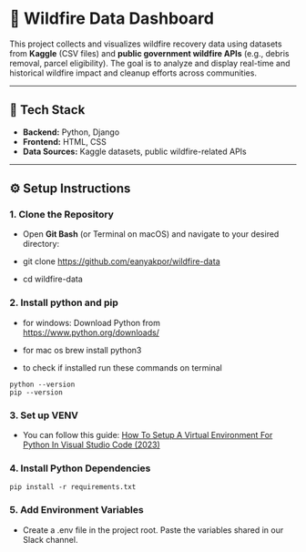 # 🌲 Wildfire Data Dashboard

This project collects and visualizes wildfire recovery data using datasets from **Kaggle** (CSV files) and **public government wildfire APIs** (e.g., debris removal, parcel eligibility). The goal is to analyze and display real-time and historical wildfire impact and cleanup efforts across communities.

---

## 🔧 Tech Stack

- **Backend:** Python, Django  
- **Frontend:** HTML, CSS  
- **Data Sources:** Kaggle datasets, public wildfire-related APIs

---

## ⚙️ Setup Instructions

### 1. Clone the Repository

- Open **Git Bash** (or Terminal on macOS) and navigate to your desired directory:

- git clone https://github.com/eanyakpor/wildfire-data

- cd wildfire-data

### 2. Install python and pip 

- for windows: Download Python from https://www.python.org/downloads/

- for mac os brew install python3 

- to check if installed run these commands on terminal 

```
python --version
pip --version
```

### 3. Set up VENV

- You can follow this guide:
[How To Setup A Virtual Environment For Python In Visual Studio Code (2023)](https://www.youtube.com/watch?v=GZbeL5AcTgw)

### 4. Install Python Dependencies

```
pip install -r requirements.txt
```

### 5. Add Environment Variables

- Create a .env file in the project root. Paste the variables shared in our Slack channel.

    